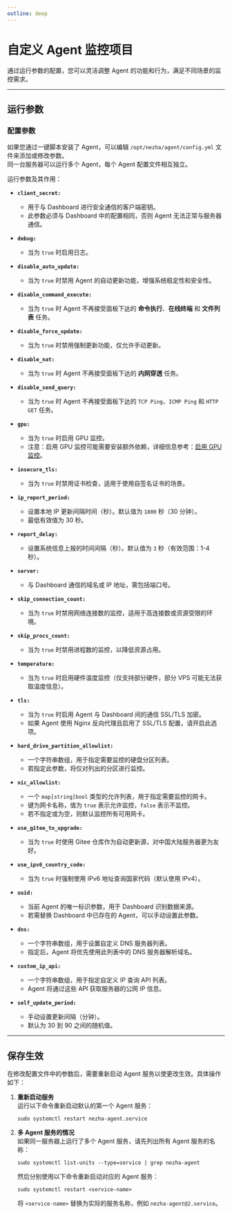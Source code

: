 ```yaml
---
outline: deep
---
```


# 自定义 Agent 监控项目

通过运行参数的配置，您可以灵活调整 Agent 的功能和行为，满足不同场景的监控需求。

---

## 运行参数

### 配置参数

如果您通过一键脚本安装了 Agent，可以编辑 `/opt/nezha/agent/config.yml` 文件来添加或修改参数。  
同一台服务器可以运行多个 Agent，每个 Agent 配置文件相互独立。

运行参数及其作用：

- **`client_secret:`**  
  - 用于与 Dashboard 进行安全通信的客户端密钥。  
  - 此参数必须与 Dashboard 中的配置相同，否则 Agent 无法正常与服务器通信。

- **`debug:`**  
  - 当为 `true` 时启用日志。

- **`disable_auto_update:`**  
  - 当为 `true` 时禁用 Agent 的自动更新功能，增强系统稳定性和安全性。

- **`disable_command_execute:`**  
  - 当为 `true` 时 Agent 不再接受面板下达的 **命令执行**、**在线终端** 和 **文件列表** 任务。

- **`disable_force_update:`**  
  - 当为 `true` 时禁用强制更新功能，仅允许手动更新。

- **`disable_nat:`**  
  - 当为 `true` 时 Agent 不再接受面板下达的 **内网穿透** 任务。

- **`disable_send_query:`**  
  - 当为 `true` 时 Agent 不再接受面板下达的 `TCP Ping`、`ICMP Ping` 和 `HTTP GET` 任务。

- **`gpu:`**  
  - 当为 `true` 时启用 GPU 监控。  
  - 注意：启用 GPU 监控可能需要安装额外依赖，详细信息参考：[启用 GPU 监控](/guide/q9.html)。

- **`insecure_tls:`**  
  - 当为 `true` 时禁用证书检查，适用于使用自签名证书的场景。

- **`ip_report_period:`**  
  - 设置本地 IP 更新间隔时间（秒）。默认值为 `1800` 秒（30 分钟）。
  - 最低有效值为 30 秒。

- **`report_delay:`**  
  - 设置系统信息上报的时间间隔（秒）。默认值为 `3` 秒（有效范围：1-4 秒）。

- **`server:`**  
  - 与 Dashboard 通信的域名或 IP 地址，需包括端口号。

- **`skip_connection_count:`**  
  - 当为 `true` 时禁用网络连接数的监控，适用于高连接数或资源受限的环境。

- **`skip_procs_count:`**  
  - 当为 `true` 时禁用进程数的监控，以降低资源占用。

- **`temperature:`**  
  - 当为 `true` 时启用硬件温度监控（仅支持部分硬件，部分 VPS 可能无法获取温度信息）。

- **`tls:`**  
  - 当为 `true` 时启用 Agent 与 Dashboard 间的通信 SSL/TLS 加密。  
  - 如果 Agent 使用 Nginx 反向代理且启用了 SSL/TLS 配置，请开启此选项。

- **`hard_drive_partition_allowlist:`**  
  - 一个字符串数组，用于指定需要监控的硬盘分区列表。  
  - 若指定此参数，将仅对列出的分区进行监控。

- **`nic_allowlist:`**  
  - 一个 `map[string]bool` 类型的允许列表，用于指定需要监控的网卡。  
  - 键为网卡名称，值为 `true` 表示允许监控，`false` 表示不监控。  
  - 若不指定或为空，则默认监控所有可用网卡。

- **`use_gitee_to_upgrade:`**  
  - 当为 `true` 时使用 Gitee 仓库作为自动更新源，对中国大陆服务器更为友好。

- **`use_ipv6_country_code:`**  
  - 当为 `true` 时强制使用 IPv6 地址查询国家代码（默认使用 IPv4）。

- **`uuid:`**  
  - 当前 Agent 的唯一标识参数，用于 Dashboard 识别数据来源。  
  - 若需替换 Dashboard 中已存在的 Agent，可以手动设置此参数。

- **`dns:`**  
  - 一个字符串数组，用于设置自定义 DNS 服务器列表。  
  - 指定后，Agent 将优先使用此列表中的 DNS 服务器解析域名。

- **`custom_ip_api:`**  
  - 一个字符串数组，用于指定自定义 IP 查询 API 列表。  
  - Agent 将通过这些 API 获取服务器的公网 IP 信息。

- **`self_update_period:`**  
  - 手动设置更新间隔（分钟）。
  - 默认为 30 到 90 之间的随机值。
---

## 保存生效

在修改配置文件中的参数后，需要重新启动 Agent 服务以使更改生效。具体操作如下：

1. **重新启动服务**  
   运行以下命令重新启动默认的第一个 Agent 服务：
   ```shell
   sudo systemctl restart nezha-agent.service
   ```

2. **多 Agent 服务的情况**  
   如果同一服务器上运行了多个 Agent 服务，请先列出所有 Agent 服务的名称：
   ```shell
   sudo systemctl list-units --type=service | grep nezha-agent
   ```
   然后分别使用以下命令重新启动对应的 Agent 服务：
   ```shell
   sudo systemctl restart <service-name>
   ```
   将 `<service-name>` 替换为实际的服务名称，例如 `nezha-agent@2.service`。